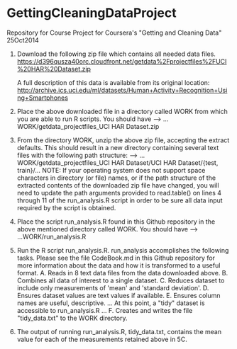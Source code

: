 GettingCleaningDataProject
==========================
Repository for Course Project for Coursera's "Getting and Cleaning Data"
25Oct2014

1. Download the following zip file which contains all needed data files. 
        https://d396qusza40orc.cloudfront.net/getdata%2Fprojectfiles%2FUCI%20HAR%20Dataset.zip
        
   A full description of this data is available from its original location:
        http://archive.ics.uci.edu/ml/datasets/Human+Activity+Recognition+Using+Smartphones
  
2. Place the above downloaded file in a directory called WORK from which you are able to run R scripts. You should have
--> ... WORK/getdata_projectfiles_UCI HAR Dataset.zip

3. From the directory WORK, unzip the above zip file, accepting the extract defaults. This should result in a new directory
containing several text files with the following path structure: --> ... WORK/getdata_projectfiles_UCI HAR Dataset/UCI HAR Dataset/{test, train}/... 
NOTE: If your operating system does not support space characters in directory (or file) names, or if the path structure of the extracted contents of the downloaded zip file have changed, you will need to update the path arguments provided to read.table() on lines 4 through 11 of the run_analysis.R script in order to be sure all data input required by the script is obtained.

4. Place the script run_analysis.R found in this Github repository in the above mentioned directory called WORK. You should have --> ...WORK/run_analysis.R

5. Run the R script run_analysis.R. run_analysis accomplishes the following tasks. Please see the file CodeBook.md in this
Github repository for more information about the data and how it is transformed to a useful format.
    A. Reads in 8 text data files from the data downloaded above. 
    B. Combines all data of interest to a single dataset.
    C. Reduces dataset to include only measurements of 'mean' and 'standard deviation'.
    D. Ensures dataset values are text values if available.
    E. Ensures column names are useful, descriptive.
    ... At this point, a "tidy" dataset is accessible to run_analysis.R ...
    F. Creates and writes the file "tidy_data.txt" to the WORK directory.

6. The output of running run_analysis.R, tidy_data.txt, contains the mean value for each of the measurements retained above in 5C.
